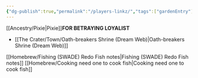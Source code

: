 ```yaml
---
{"dg-publish":true,"permalink":"/players-linkz/","tags":["gardenEntry"]}
---
```


[[Ancestry/Pixie\|Pixie]]**FOR  BETRAYING LOYALIST**
- [[The Crater/Town/Oath-breakers Shrine (Dream Web)\|Oath-breakers Shrine (Dream Web)]]

[[Homebrew/Fishing (SWADE) Redo Fish notes\|Fishing (SWADE) Redo Fish notes]] [[Homebrew/Cooking need one to cook fish\|Cooking need one to cook fish]]
<div class="transclusion internal-embed is-loaded"><div class="markdown-embed">






</div></div>
